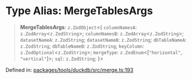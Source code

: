 # Type Alias: MergeTablesArgs

> **MergeTablesArgs**: `z.ZodObject`\<\{ `columnNamesA`: `z.ZodArray`\<`z.ZodString`\>; `columnNamesB`: `z.ZodArray`\<`z.ZodString`\>; `datasetNameA`: `z.ZodString`; `datasetNameB`: `z.ZodString`; `dbTableNameA`: `z.ZodString`; `dbTableNameB`: `z.ZodString`; `keyColumn`: `z.ZodOptional`\<`z.ZodString`\>; `mergeType`: `z.ZodEnum`\<\[`"horizontal"`, `"vertical"`\]\>; `sql`: `z.ZodString`; \}\>

Defined in: [packages/tools/duckdb/src/merge.ts:193](https://github.com/GeoDaCenter/openassistant/blob/dc72d81a35cf8e46295657303846fbb4ad891993/packages/tools/duckdb/src/merge.ts#L193)
